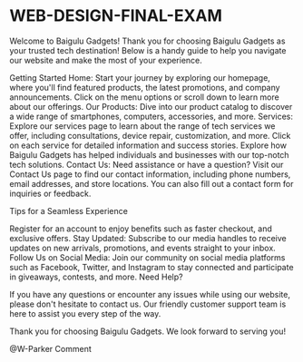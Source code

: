 # WEB-DESIGN-FINAL-EXAM

Welcome to Baigulu Gadgets!
Thank you for choosing Baigulu Gadgets as your trusted tech destination! Below is a handy guide to help you navigate our website and make the most of your experience.

Getting Started
Home: Start your journey by exploring our homepage, where you'll find featured products, the latest promotions, and company announcements. Click on the menu options or scroll down to learn more about our offerings.
Our Products: Dive into our product catalog to discover a wide range of smartphones, computers, accessories, and more.
Services: Explore our services page to learn about the range of tech services we offer, including consultations, device repair, customization, and more. Click on each service for detailed information and success stories. Explore how Baigulu Gadgets has helped individuals and businesses with our top-notch tech solutions.
Contact Us: Need assistance or have a question? Visit our Contact Us page to find our contact information, including phone numbers, email addresses, and store locations. You can also fill out a contact form for inquiries or feedback.

Tips for a Seamless Experience

Register for an account to enjoy benefits such as faster checkout, and exclusive offers.
Stay Updated: Subscribe to our media handles to receive updates on new arrivals, promotions, and events straight to your inbox.
Follow Us on Social Media: Join our community on social media platforms such as Facebook, Twitter, and Instagram to stay connected and participate in giveaways, contests, and more.
Need Help?

If you have any questions or encounter any issues while using our website, please don't hesitate to contact us. Our friendly customer support team is here to assist you every step of the way.

Thank you for choosing Baigulu Gadgets. We look forward to serving you!

@W-Parker
Comment

